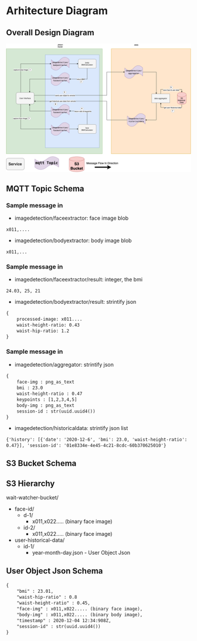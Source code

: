 # Arhitecture Diagram
## Overall Design Diagram
![diagram](archtecture-digram.png)

## MQTT Topic Schema

### Sample message in 

* imagedetection/faceextractor: face image blob
```
x011,....
```
* imagedetection/bodyextractor: body image blob
```
x011,...
```

### Sample message in 

* imagedetection/faceextractor/result: integer, the bmi
```
24.03, 25, 21 
```
* imagedetection/bodyextractor/result: strintify json
```
{
    processed-image: x011....
    waist-height-ratio: 0.43
    waist-hip-ratio: 1.2
}
```

### Sample message in 

* imagedetection/aggregator: strintify json
```
{
    face-img : png_as_text
    bmi : 23.0
    waist-height-ratio : 0.47
    keypoints : [1,2,3,4,5]
    body-img : png_as_text
    session-id : str(uuid.uuid4())
}
```

* imagedetection/historicaldata: strintify json list
```
{'history': [{'date': '2020-12-6', 'bmi': 23.0, 'waist-height-ratio': 0.47}], 'session-id': '01e8334e-4e45-4c21-8cdc-60b370625010'}
```


## S3 Bucket Schema

## S3 Hierarchy
wait-watcher-bucket/  
* face-id/  
    * d-1/  
        * x011,x022..... (binary face image)  
    * id-2/  
        * x011,x022..... (binary face image)  
* user-historical-data/  
    * id-1/
        * year-month-day.json - User Object Json

## User Object Json Schema
```
{
    "bmi" : 23.01,
    "waist-hip-ratio" : 0.8
    "waist-height-ratio" : 0.45,
    "face-img" : x011,x022..... (binary face image), 
    "body-img" : x011,x022..... (binary body image),
    "timestamp" : 2020-12-04 12:34:908Z,
    "session-id" : str(uuid.uuid4())
}
```
